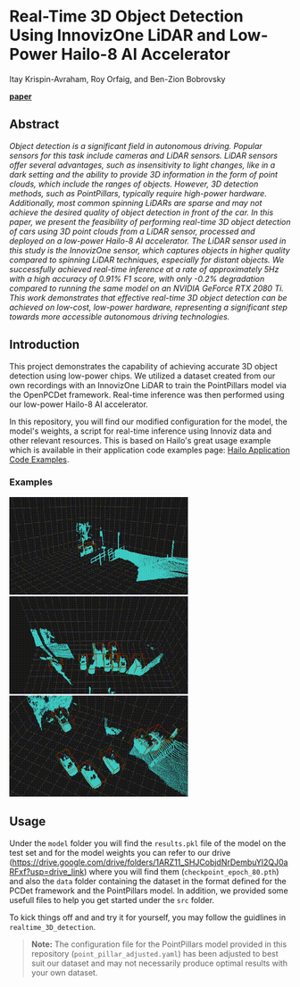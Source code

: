 # Real-Time 3D Object Detection Using InnovizOne LiDAR and Low-Power Hailo-8 AI Accelerator

Itay Krispin-Avraham, Roy Orfaig, and Ben-Zion Bobrovsky

[**paper**](https://arxiv.org/abs/2206.14651)
## Abstract

*Object detection is a significant field in autonomous driving. Popular sensors for this task include cameras and LiDAR sensors. LiDAR sensors offer several advantages, such as insensitivity to light changes, like in a dark setting and the ability to provide 3D information in the form of point clouds, which include the ranges of objects. However, 3D detection methods, such as PointPillars, typically require high-power hardware. Additionally, most common spinning LiDARs are sparse and may not achieve the desired quality of object detection in front of the car. In this paper, we present the feasibility of performing real-time 3D object detection of cars using 3D point clouds from a LiDAR sensor, processed and deployed on a low-power Hailo-8 AI accelerator. The LiDAR sensor used in this study is the InnovizOne sensor, which captures objects in higher quality compared to spinning LiDAR techniques, especially for distant objects. We successfully achieved real-time inference at a rate of approximately 5Hz with a high accuracy of 0.91% F1 score, with only -0.2% degradation compared to running the same model on an NVIDIA GeForce RTX 2080 Ti. This work demonstrates that effective real-time 3D object detection can be achieved on low-cost, low-power hardware, representing a significant step towards more accessible autonomous driving technologies.*

## Introduction
This project demonstrates the capability of achieving accurate 3D object detection using low-power chips. We utilized a dataset created from our own recordings with an InnovizOne LiDAR to train the PointPillars model via the OpenPCDet framework. Real-time inference was then performed using our low-power Hailo-8 AI accelerator.

In this repository, you will find our modified configuration for the model, the model's weights, a script for real-time inference using Innoviz data and other relevant resources. This is based on Hailo's great usage example which is available in their application code examples page: [Hailo Application Code Examples](https://github.com/hailo-ai/Hailo-Application-Code-Examples/tree/main).

### Examples
![3D Object Detection](examples/output1.gif)
![3D Object Detection](examples/output2.gif)
![3D Object Detection](examples/output3.gif)

## Usage
Under the ``model`` folder you will find the ``results.pkl`` file of the model on the test set and for the model weights you can refer to our drive (https://drive.google.com/drive/folders/1ARZ11_SHJCobjdNrDembuYl2QJ0aRFxf?usp=drive_link) where you will find them (``checkpoint_epoch_80.pth``) and also the ``data`` folder containing the dataset in the format defined for the PCDet framework and the PointPillars model. In addition, we provided some usefull files to help you get started under the ``src`` folder.

To kick things off and and try it for yourself, you may follow the guidlines in ``realtime_3D_detection``.

> **Note:** The configuration file for the PointPillars model provided in this repository (``point_pillar_adjusted.yaml``) has been adjusted to best suit our dataset and may not necessarily produce optimal results with your own dataset.
